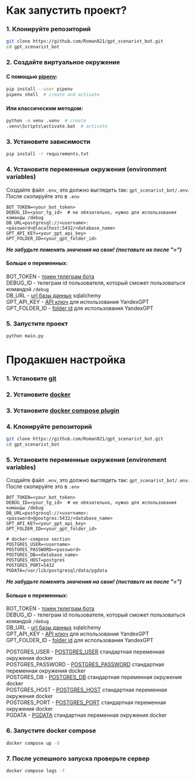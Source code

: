 # Как запустить проект?

### 1. Клонируйте репозиторий

```bash
git clone https://github.com/Roman821/gpt_scenarist_bot.git
cd gpt_scenarist_bot
```

### 2. Создайте виртуальное окружение

#### С помощью [pipenv](https://pipenv.pypa.io/en/latest/):

```bash
pip install --user pipenv
pipenv shell  # create and activate
```

#### Или классическим методом:

```bash
python -m venv .venv  # create
.venv\Scripts\activate.bat  # activate
```

### 3. Установите зависимости

```bash
pip install -r requirements.txt
```

### 4. Установите переменные окружения (environment variables)

Создайте файл `.env`, это должно выглядеть так: `gpt_scenarist_bot/.env`. После скопируйте это в `.env`

```dotenv
BOT_TOKEN=<your_bot_token>
DEBUG_ID=<your_tg_id>  # не обязательно, нужно для использования команды /debug
DB_URL=postgresql://<username>:<password>@localhost:5432/<database_name>
GPT_API_KEY=<your_gpt_api_key>
GPT_FOLDER_ID=<your_gpt_folder_id>
```
_**Не забудьте поменять значения на свои! (поставьте их после "=")**_

#### Больше о переменных:
BOT_TOKEN - [токен телеграм бота](https://core.telegram.org/bots/tutorial#obtain-your-bot-token)<br>
DEBUG_ID - телеграм id пользователя, который сможет пользоваться командой `/debug`<br>
DB_URL - [url базы данных](https://docs.sqlalchemy.org/en/20/core/engines.html#database-urls) sqlalchemy<br>
GPT_API_KEY - [API ключ](https://cloud.yandex.ru/ru/docs/iam/concepts/authorization/api-key) для использования YandexGPT<br>
GPT_FOLDER_ID - [folder id](https://cloud.yandex.ru/ru/docs/resource-manager/operations/folder/get-id) для использования YandexGPT

### 5. Запустите проект

```bash
python main.py
```

# Продакшен настройка

### 1. Установите [git](https://git-scm.com/book/en/v2/Getting-Started-Installing-Git)

### 2. Установите [docker](https://docs.docker.com/engine/install/)

### 3. Установите [docker compose plugin](https://docs.docker.com/compose/install/linux/)

### 4. Клонируйте репозиторий

```bash
git clone https://github.com/Roman821/gpt_scenarist_bot.git
cd gpt_scenarist_bot
```

### 5. Установите переменные окружения (environment variables)

Создайте файл `.env`, это должно выглядеть так: `gpt_scenarist_bot/.env`. После скопируйте это в `.env`

```dotenv
BOT_TOKEN=<your_bot_token>
DEBUG_ID=<your_tg_id>  # не обязательно, нужно для использования команды /debug
DB_URL=postgresql://<username>:<password>@postgres:5432/<database_name>
GPT_API_KEY=<your_gpt_api_key>
GPT_FOLDER_ID=<your_gpt_folder_id>

# docker-compose section
POSTGRES_USER=<username>
POSTGRES_PASSWORD=<password>
POSTGRES_DB=<database_name>
POSTGRES_HOST=postgres
POSTGRES_PORT=5432
PGDATA=/var/lib/postgresql/data/pgdata
```
_**Не забудьте поменять значения на свои! (поставьте их после "=")**_

#### Больше о переменных:
BOT_TOKEN - [токен телеграм бота](https://core.telegram.org/bots/tutorial#obtain-your-bot-token)<br>
DEBUG_ID - телеграм id пользователя, который сможет пользоваться командой `/debug`<br>
DB_URL - [url базы данных](https://docs.sqlalchemy.org/en/20/core/engines.html#database-urls) sqlalchemy<br>
GPT_API_KEY - [API ключ](https://cloud.yandex.ru/ru/docs/iam/concepts/authorization/api-key) для использования YandexGPT<br>
GPT_FOLDER_ID - [folder id](https://cloud.yandex.ru/ru/docs/resource-manager/operations/folder/get-id) для использования YandexGPT<br>

POSTGRES_USER - [POSTGRES_USER](https://hub.docker.com/_/postgres) стандартная переменная окружения docker<br>
POSTGRES_PASSWORD - [POSTGRES_PASSWORD](https://hub.docker.com/_/postgres) стандартная переменная окружения docker<br>
POSTGRES_DB - [POSTGRES_DB](https://hub.docker.com/_/postgres) стандартная переменная окружения docker<br>
POSTGRES_HOST - [POSTGRES_HOST](https://hub.docker.com/_/postgres) стандартная переменная окружения docker<br>
POSTGRES_PORT - [POSTGRES_PORT](https://hub.docker.com/_/postgres) стандартная переменная окружения docker<br>
PGDATA - [PGDATA](https://hub.docker.com/_/postgres) стандартная переменная окружения docker

### 6. Запустите docker compose

```bash
docker compose up -d
```

### 7. После успешного запуска проверьте сервер

```bash
docker compose logs -f
```
